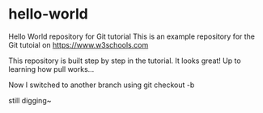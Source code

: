 # hello-world
Hello World repository for Git tutorial
This is an example repository for the Git tutoial on https://www.w3schools.com

This repository is built step by step in the tutorial.
It looks great!
Up to learning how pull works...

Now I switched to another branch using git checkout -b

still digging~
